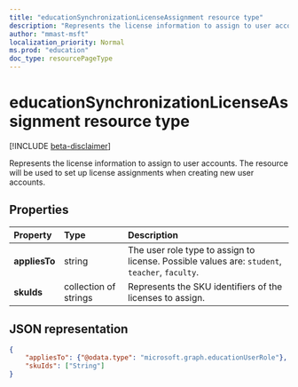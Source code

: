 ```yaml
---
title: "educationSynchronizationLicenseAssignment resource type"
description: "Represents the license information to assign to user accounts. The resource will be used to set up license assignments when creating new user accounts."
author: "mmast-msft"
localization_priority: Normal
ms.prod: "education"
doc_type: resourcePageType
---
```


# educationSynchronizationLicenseAssignment resource type

[!INCLUDE [beta-disclaimer](../../includes/beta-disclaimer.md)]

Represents the license information to assign to user accounts. The resource will be used to set up license assignments when creating new user accounts.

## Properties

| Property | Type | Description |
|:-|:-|:-|
| **appliesTo** | string | The user role type to assign to license. Possible values are: `student`, `teacher`, `faculty`.         |
| **skuIds** | collection of strings |  Represents the SKU identifiers of the licenses to assign.        |

## JSON representation
<!-- {
  "blockType": "resource",
  "optionalProperties": [

  ],
  "@odata.type": "microsoft.graph.educationSynchronizationLicenseAssignment"
}-->

```json
{
    "appliesTo": {"@odata.type": "microsoft.graph.educationUserRole"},
    "skuIds": ["String"]
}
```
